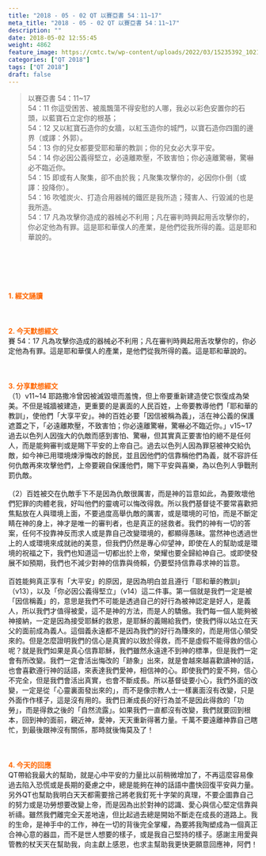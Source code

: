 ```yaml
---
title: "2018 - 05 - 02 QT 以賽亞書 54：11~17"
meta_title: "2018 - 05 - 02 QT 以賽亞書 54：11~17"
description: ""
date: 2018-05-02 12:55:45
weight: 4862
feature_image: https://cmtc.tw/wp-content/uploads/2022/03/15235392_10211799862337740_180693556567566654_o-1.webp
categories: ["QT 2018"]
tags: ["QT 2018"]
draft: false
---
```


<blockquote>以賽亞書 54：11~17<br />
54：11 你這受困苦、被風飄蕩不得安慰的人哪，我必以彩色安置你的石頭，以藍寶石立定你的根基；<br />
54：12 又以紅寶石造你的女牆，以紅玉造你的城門，以寶石造你四圍的邊界（或譯：外郭）。<br />
54：13 你的兒女都要受耶和華的教訓；你的兒女必大享平安。<br />
54：14 你必因公義得堅立，必遠離欺壓，不致害怕；你必遠離驚嚇，驚嚇必不臨近你。<br />
54：15 即或有人聚集，卻不由於我；凡聚集攻擊你的，必因你仆倒（或譯：投降你）。<br />
54：16 吹噓炭火、打造合用器械的鐵匠是我所造；殘害人、行毀滅的也是我所造。<br />
54：17 凡為攻擊你造成的器械必不利用；凡在審判時興起用舌攻擊你的，你必定他為有罪。這是耶和華僕人的產業，是他們從我所得的義。這是耶和華說的。</blockquote><br />
&nbsp;<br />
<br />
&nbsp;<br />
<br />
<span style="color: #ff6600;"><strong>1. </strong><strong>經文誦讀</strong></span><br />
<br />
<span style="color: #ff6600;"><strong> </strong></span><br />
<br />
<span style="color: #ff6600;"><strong>2. 今天默想</strong><strong>經文<br />
</strong></span>賽 54：17 凡為攻擊你造成的器械必不利用；凡在審判時興起用舌攻擊你的，你必定他為有罪。這是耶和華僕人的產業，是他們從我所得的義。這是耶和華說的。<br />
<br />
&nbsp;<br />
<br />
<span style="color: #ff6600;"><strong>3. 分享默想經文<br />
</strong></span>（1）v11~14 耶路撒冷曾因被滅毀壞而羞愧，但上帝要重新建造使它恢復成為榮美。不但是城牆被建造，更重要的是裏面的人民百姓，上帝要教導他們「耶和華的教訓」，使他們「大享平安」。神的百姓必要「因信被稱為義」，活在神公義的保護遮蓋之下，「必遠離欺壓，不致害怕；你必遠離驚嚇，驚嚇必不臨近你。」v15~17過去以色列人因強大的仇敵而感到害怕、驚嚇，但其實真正要害怕的絕不是任何人，而是能夠審判或是賜下平安的上帝自己。過去以色列人因為罪惡被神交給仇敵，如今神已用環境煉淨悔改的餘民，並且因他們的信靠稱他們為義，就不容許任何仇敵再來攻擊他們，上帝要親自保護他們，賜下平安與喜樂，為以色列人爭戰刑罰仇敵。<br />
<br />
（2）百姓被交在仇敵手下不是因為仇敵很厲害，而是神的旨意如此，為要敗壞他們犯罪的肉體老我，好叫他們的靈魂可以悔改得救。所以我們基督徒不要常喜歡把焦點放在人與環境上面，不要過度高舉仇敵的厲害，或是環境的可怕，而是不斷定睛在神的身上，神才是唯一的審判者，也是真正的拯救者。我們的神有一切的答案，任何不投靠神反而求人或是靠自己改變環境的，都顯得愚昧。當然神也透過世上的人或環境來成就祂的美意，但我們仍然是專心仰望神，即使在人的幫助或是環境的祝福之下，我們也知道這一切都出於上帝，榮耀也要全歸給神自己。或即使發展不如預期，我們也不減少對神的信靠與倚賴，仍要堅持信靠尋求神的旨意。<br />
<br />
百姓能夠真正享有「大平安」的原因，是因為明白並且遵行「耶和華的教訓」（v13），以及「你必因公義得堅立」（v14）這二件事。第一個就是我們一定是被「因信稱義」的，意思是我們不可能是透過自己的好行為被神認定是好人，是義人，所以我們才值得被愛，這不是神的方法，而是人的驕傲。我們每一個人能夠被神接納，一定是因為接受耶穌的救恩，是耶穌的義賜給我們，使我們得以站立在天父的面前成為義人。這個義永遠都不是因為我們的好行為賺來的，而是用信心領受來的。但是怎麼證明我們的信心是真實的以致於得救，而不是虛假不能得救的信心呢？就是我們如果是真心信靠耶穌，我們雖然永遠達不到神的標準，但是我們一定會有所改變。我們一定會活出悔改的「跡象」出來，就是會越來越喜歡讀神的話，也會喜歡遵行神的話語，來表達我們愛神，相信神的心。即使我們的愛不夠，信心不完全，但是我們會活出真實，也會不斷成長。所以基督徒要小心，我們外面的改變，一定是從「心靈裏面發出來的」，而不是像宗教人士一樣裏面沒有改變，只是外面作作樣子，這是沒有用的。我們日漸成長的好行為並不是因此得救的「功勞」，而是得救之後的「自然流露」。如果我們一直都沒有改變，我們就要回到根本，回到神的面前，親近神，愛神，天天重新得著力量。千萬不要遠離神靠自己瞎忙，到最後跟神沒有關係，那時就後悔莫及了！<br />
<br />
&nbsp;<br />
<br />
<span style="color: #ff6600;"><strong>4. 今天的回應<br />
</strong></span>QT帶給我最大的幫助，就是心中平安的力量比以前稍微增加了，不再這麼容易像過去陷入恐慌或是長期的憂慮之中，總是能夠在神的話語中盡快回復平安與力量。另外QT也幫助我明白天天都需要捨己將老我釘死十字架的真理，不要企圖靠自己的努力或是功勞想要改變上帝，而是因為出於對神的認識、愛心與信心堅定信靠與祈禱。雖然我們離完全天差地遠，但比起過去總是開始不斷走在成長的道路上。我的生命，是神手中的工作，神在一切的背後完全掌權，為要將我陶塑成為一個真正合神心意的器皿，而不是世人想要的樣子，或是我自己堅持的樣子。感謝主用愛與管教的杖天天在幫助我，向主獻上感恩，也求主幫助我更快更願意回應神，阿們！
        